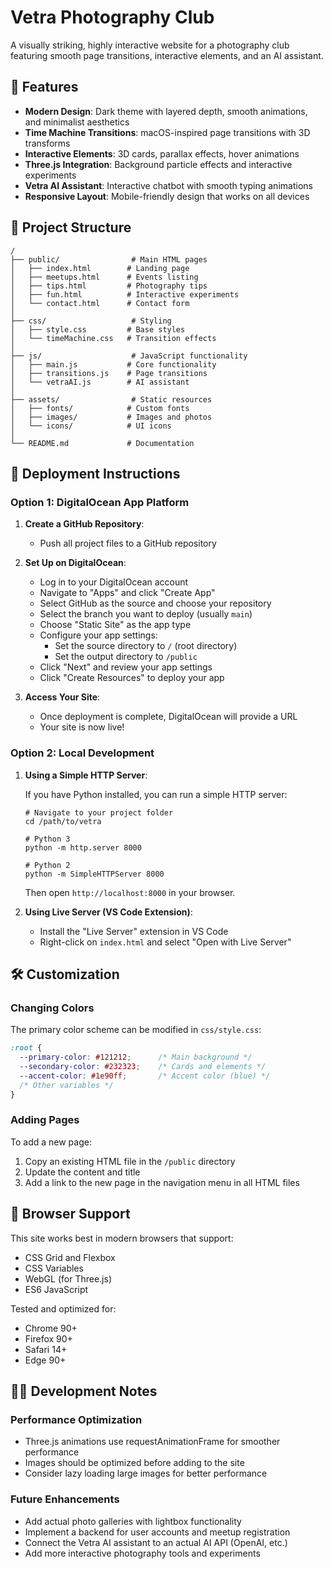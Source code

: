 # Vetra Photography Club

A visually striking, highly interactive website for a photography club featuring smooth page transitions, interactive elements, and an AI assistant.

## 🌟 Features

- **Modern Design**: Dark theme with layered depth, smooth animations, and minimalist aesthetics
- **Time Machine Transitions**: macOS-inspired page transitions with 3D transforms
- **Interactive Elements**: 3D cards, parallax effects, hover animations
- **Three.js Integration**: Background particle effects and interactive experiments
- **Vetra AI Assistant**: Interactive chatbot with smooth typing animations
- **Responsive Layout**: Mobile-friendly design that works on all devices

## 📂 Project Structure

```
/
├── public/                # Main HTML pages
│   ├── index.html        # Landing page
│   ├── meetups.html      # Events listing
│   ├── tips.html         # Photography tips
│   ├── fun.html          # Interactive experiments
│   └── contact.html      # Contact form
│
├── css/                   # Styling
│   ├── style.css         # Base styles
│   └── timeMachine.css   # Transition effects
│
├── js/                    # JavaScript functionality
│   ├── main.js           # Core functionality
│   ├── transitions.js    # Page transitions
│   └── vetraAI.js        # AI assistant
│
├── assets/                # Static resources
│   ├── fonts/            # Custom fonts
│   ├── images/           # Images and photos
│   └── icons/            # UI icons
│
└── README.md             # Documentation
```

## 🚀 Deployment Instructions

### Option 1: DigitalOcean App Platform

1. **Create a GitHub Repository**:
   - Push all project files to a GitHub repository

2. **Set Up on DigitalOcean**:
   - Log in to your DigitalOcean account
   - Navigate to "Apps" and click "Create App"
   - Select GitHub as the source and choose your repository
   - Select the branch you want to deploy (usually `main`)
   - Choose "Static Site" as the app type
   - Configure your app settings:
     - Set the source directory to `/` (root directory)
     - Set the output directory to `/public`
   - Click "Next" and review your app settings
   - Click "Create Resources" to deploy your app

3. **Access Your Site**:
   - Once deployment is complete, DigitalOcean will provide a URL
   - Your site is now live!

### Option 2: Local Development

1. **Using a Simple HTTP Server**:
   
   If you have Python installed, you can run a simple HTTP server:
   ```
   # Navigate to your project folder
   cd /path/to/vetra

   # Python 3
   python -m http.server 8000
   
   # Python 2
   python -m SimpleHTTPServer 8000
   ```

   Then open `http://localhost:8000` in your browser.

2. **Using Live Server (VS Code Extension)**:
   - Install the "Live Server" extension in VS Code
   - Right-click on `index.html` and select "Open with Live Server"

## 🛠️ Customization

### Changing Colors

The primary color scheme can be modified in `css/style.css`:

```css
:root {
  --primary-color: #121212;      /* Main background */
  --secondary-color: #232323;    /* Cards and elements */
  --accent-color: #1e90ff;       /* Accent color (blue) */
  /* Other variables */
}
```

### Adding Pages

To add a new page:

1. Copy an existing HTML file in the `/public` directory
2. Update the content and title
3. Add a link to the new page in the navigation menu in all HTML files

## 📝 Browser Support

This site works best in modern browsers that support:
- CSS Grid and Flexbox
- CSS Variables
- WebGL (for Three.js)
- ES6 JavaScript

Tested and optimized for:
- Chrome 90+
- Firefox 90+
- Safari 14+
- Edge 90+

## 👩‍💻 Development Notes

### Performance Optimization

- Three.js animations use requestAnimationFrame for smoother performance
- Images should be optimized before adding to the site
- Consider lazy loading large images for better performance

### Future Enhancements

- Add actual photo galleries with lightbox functionality
- Implement a backend for user accounts and meetup registration
- Connect the Vetra AI assistant to an actual AI API (OpenAI, etc.)
- Add more interactive photography tools and experiments 